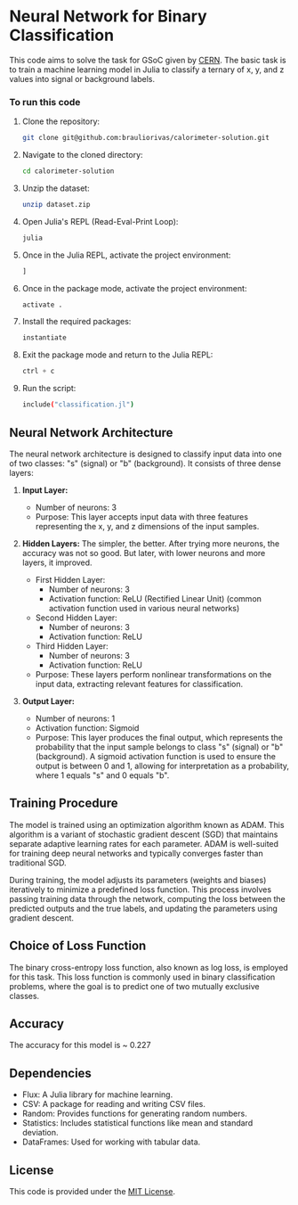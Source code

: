 # Neural Network for Binary Classification

This code aims to solve the task for GSoC given by [CERN](https://github.com/graeme-a-stewart/hsf-julia-ml-gsoc). The basic task is to train a machine learning model in Julia to classify a ternary of x, y, and z values into signal or background labels. 

### To run this code
1. Clone the repository:
   ```sh
   git clone git@github.com:brauliorivas/calorimeter-solution.git
   ```

2. Navigate to the cloned directory:
   ```sh
   cd calorimeter-solution
   ```

3. Unzip the dataset:
   ```sh
   unzip dataset.zip
   ```

4. Open Julia's REPL (Read-Eval-Print Loop):
   ```sh
   julia
   ```

5. Once in the Julia REPL, activate the project environment:
   ```julia
   ]
   ```

6. Once in the package mode, activate the project environment:
   ```julia
   activate .
   ```

7. Install the required packages:
   ```julia
   instantiate
   ```

8. Exit the package mode and return to the Julia REPL:
   ```julia
   ctrl + c
   ```

9. Run the script:
   ```sh
   include("classification.jl")
   ```

## Neural Network Architecture

The neural network architecture is designed to classify input data into one of two classes: "s" (signal) or "b" (background). It consists of three dense layers:

1. **Input Layer:** 
   - Number of neurons: 3
   - Purpose: This layer accepts input data with three features representing the x, y, and z dimensions of the input samples.

2. **Hidden Layers:** 
   The simpler, the better. After trying more neurons, the accuracy was not so good. But later, with lower neurons and more layers, it improved. 
   - First Hidden Layer:
     - Number of neurons: 3
     - Activation function: ReLU (Rectified Linear Unit) (common activation function used in various neural networks)
   - Second Hidden Layer:
     - Number of neurons: 3
     - Activation function: ReLU
   - Third Hidden Layer:
     - Number of neurons: 3
     - Activation function: ReLU
   - Purpose: These layers perform nonlinear transformations on the input data, extracting relevant features for classification.

3. **Output Layer:**
   - Number of neurons: 1
   - Activation function: Sigmoid
   - Purpose: This layer produces the final output, which represents the probability that the input sample belongs to class "s" (signal) or "b" (background). A sigmoid activation function is used to ensure the output is between 0 and 1, allowing for interpretation as a probability, where 1 equals "s" and 0 equals "b". 

## Training Procedure

The model is trained using an optimization algorithm known as ADAM. This algorithm is a variant of stochastic gradient descent (SGD) that maintains separate adaptive learning rates for each parameter. ADAM is well-suited for training deep neural networks and typically converges faster than traditional SGD.

During training, the model adjusts its parameters (weights and biases) iteratively to minimize a predefined loss function. This process involves passing training data through the network, computing the loss between the predicted outputs and the true labels, and updating the parameters using gradient descent.

## Choice of Loss Function

The binary cross-entropy loss function, also known as log loss, is employed for this task. This loss function is commonly used in binary classification problems, where the goal is to predict one of two mutually exclusive classes.

## Accuracy
The accuracy for this model is ~ 0.227

## Dependencies

- Flux: A Julia library for machine learning.
- CSV: A package for reading and writing CSV files.
- Random: Provides functions for generating random numbers.
- Statistics: Includes statistical functions like mean and standard deviation.
- DataFrames: Used for working with tabular data.

## License

This code is provided under the [MIT License](LICENSE).
